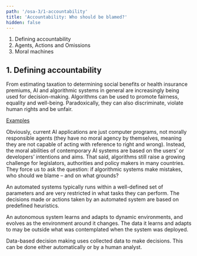```yaml
---
path: '/osa-3/1-accountability'
title: 'Accountability: Who should be blamed?'
hidden: false
---
```




<text-box variant='Intro' name='Learning objectives'>

1.  Defining accountability
2.  Agents, Actions and Omissions
3.  Moral machines

</text-box>

## **1. Defining accountability**

From estimating taxation to determining social benefits or health insurance premiums, AI and algorithmic systems in general are increasingly being used for decision-making. Algorithms can be used to promote fairness, equality and well-being.  Paradoxically, they can also discriminate,  violate human rights and be unfair.

 [Examples](https://ethics-of-ai.now.sh/)

Obviously, current AI applications are just computer programs, not morally responsible agents (they have no moral agency by themselves, meaning they are not capable of acting with reference to right and wrong). Instead, the moral abilities of contemporary AI systems are based on the users’ or developers’ intentions and aims.
That said, algorithms still raise a growing challenge for legislators, authorities and policy makers in many countries. They force us to ask the question: if algorithmic systems make mistakes, who should we blame – and on what grounds?

<text-box variant="hint" name="Definitions, definitions">
An automated systems typically runs within a well-defined set of parameters and are very restricted in what tasks they can perform. The decisions made or actions taken by an automated system are based on predefined heuristics.

An autonomous system learns and adapts to dynamic environments, and evolves as the environment around it changes. The data it learns and adapts to may be outside what was contemplated when the system was deployed.

Data-based decision making uses collected data to make decisions. This can be done either automatically or by a human analyst.
</text-box>


